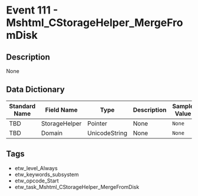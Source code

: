# Event 111 - Mshtml_CStorageHelper_MergeFromDisk

## Description
None

## Data Dictionary
|Standard Name|Field Name|Type|Description|Sample Value|
|---|---|---|---|---|
|TBD|StorageHelper|Pointer|None|`None`|
|TBD|Domain|UnicodeString|None|`None`|

## Tags
* etw_level_Always
* etw_keywords_subsystem
* etw_opcode_Start
* etw_task_Mshtml_CStorageHelper_MergeFromDisk